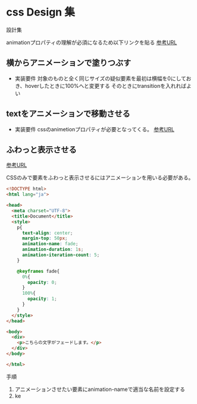 # css Design 集

設計集

animationプロパティの理解が必須になるため以下リンクを貼る
[参考URL](https://web-designer.cman.jp/css_ref/abc_list/animation/)
## 横からアニメーションで塗りつぶす

- 実装要件
対象のものと全く同じサイズの疑似要素を最初は横幅を0にしておき、hoverしたときに100%へと変更する
そのときにtransitionを入れればよい

## textをアニメーションで移動させる

- 実装要件
cssのanimetionプロパティが必要となってくる。
[参考URL](https://webparts.cman.jp/string/scroll/)

## ふわっと表示させる

[参考URL](https://qumeru.com/magazine/155)

CSSのみで要素をふわっと表示させるにはアニメーションを用いる必要がある。

```html
<!DOCTYPE html>
<html lang="ja">

<head>
  <meta charset="UTF-8">
  <title>Document</title>
  <style>
    p{
      text-align: center;
      margin-top: 50px;
      animation-name: fade;
      animation-duration: 1s;
      animation-iteration-count: 5;
    }

    @keyframes fade{
      0%{
        opacity: 0;
      }
      100%{
        opacity: 1;
      }
    }
  </style>
</head>

<body>
  <div>
    <p>こちらの文字がフェードします。</p>
  </div>
</body>

</html>
```

手順

1. アニメーションさせたい要素にanimation-nameで適当な名前を設定する
2. ke
